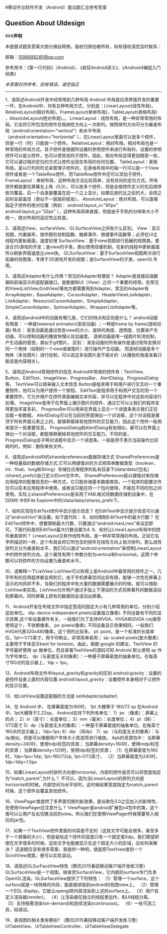 #移动平台软件开发（Android）面试题汇总参考答案

## Question About UIdesign

###**声明**

本册面试题及答案大部分摘自网络，版权归原创者所有，如有侵权请您及时联系：

邮箱：1596888285@qq.com

参考用书：《第一行代码》（Android）、《疯狂Android讲义》、《Android4编程入门经典》

*本答案仅供参考，如有错误，请您指正*


---
1、请简述Android开发中经常用到几种布局
Android 布局是应用界面开发的重要一环，在Android中，共有五种布局方式，分别是：LinearLayout(线性布局)， RelativeLayout(相对布局)，FrameLayout(单帧布局)，TableLayout(表格布局) ，AbsoluteLayout(绝对布局)，。
LinearLayout：线性布局，是一种非常常用的布局。它会将它所包含的控件在吸纳性方向上一次排列。按照排列方向可分为垂直布局（android:orientation="vertical"）和水平布局（android:orientation="horizontal" ），在LinearLayout里面可以放多个控件，但是一行（列）只能放一个控件。
RelativeLayout：相对布局。相对布局也是一种常用的布局方式。其子控件是根据所设置的参照控件来进行布局的，设置的参照控件可以是父控件，也可以使其他的子控件。因此，相对布局显得更加随意一些，它可以通过相对定位的方式让控件出现在布局的任何位置。
TableLayout：表格布局，是以行列的形式来管理子控件的，在表格布局中的每一行可以是一个View控件或者是一个TableRow控件。而TableRow控件中还可以添加子控件。
FrameLayout：单帧布局，这种布局方法比较简单，没有任何的定位方式。所有控件都放置在屏幕左上角（0,0），可以放多个控件，但是会按控件定义的先后顺序依次覆盖，后一个会直接覆盖在前一个之上显示，如果后放的比之前的大，会把之前的全部盖住（类似于一层层的纸张）。
AbsoluteLayout：绝对布局，可以直接指定子控件的绝对位置（例如： android:layout_x="60px" android:layout_y="32px" ），这种布局简单直接，但是由于手机的分辨率大小不统一，绝对布局的适应性比较差。

2、请简述View，surfaceView，GLSurfaceView之间有什么区别。
View：显示视图，内置画布，提供图形绘制函数、触屏事件、按键事件函数等；必须在UI主线程内更新画面，速度较慢
SurfaceView：基于view视图进行拓展的视图类，更适合2D游戏的开发；是view的子类，类似使用双缓机制，在新的线程中更新画面所以刷新界面速度比view快。
GLSurfaceView：基于SurfaceView视图再次进行拓展的视图类，专用于3D游戏开发的视图；是SurfaceView的子类，openGL专用。

3、请简述Adapter有什么作用？常见的Adapter有哪些？
Adapter是连接后端数据和前端显示的适配器接口，是数据和UI（View）之间一个重要的纽带。在常见的View(ListView,GridView)等地方都需要用到Adapter。常见的Adapter有ArrayAdapter，BaseAdapter，CursorAdapter，HeaderViewListAdapter，ListAdapter，ResourceCursorAdapter，SimpleAdapter，SimpleCursorAdapter，SpinnerAdapter，WrapperListAdapter等。

4、请简述android中的动画有哪几类，它们的特点和区别是什么？
android动画有两类：
一种是tweened animation(渐变动画) ；一种是frame by frame(逐帧动画) 
特点：
渐变动画是通过改变view的大小、旋转的角度、透明度、位置来产生动画，可以控制动画的播放快慢以及加速度。
逐帧动画是用一组图片轮流绘制，产生动画的感觉。类似于gif图片。
区别：
渐变动画的所有操作是通过矩阵变换对同一个物体（绘制的一个view或者图片）进行操作产生动画。
而逐帧动画是多个物体（多张图片）进行绘制，可以说这多张图片是不相关的（从播放的角度来看只能说是内容相关）。

5、请简述Android常用控件的信息
Android中常用的控件有：TextView、Button、EditText、ImageView、ProgressBar、AlertDialog、ProgressDialog等。
TextView可以用来输入文本信息
Button是程序用于和用户进行交互的一个重要控件，他可以为用户提供一个按钮。
EditText是程序用于和用户交互的另一个重要控件，它允许用户在控件里面编辑文本内容，并可以在程序中对这些内容进行处理。
ImageView是用于在界面上展示图片的控件，通过它可以让我们的程序变得更加丰富多彩。
ProgressBar可以用来在界面上显示一个进度条表示我们正在加载一些数据。
AlertDialog可以在当前的界面弹出一个对话框，这个对话框是置顶于所有界面元素之上的，能够屏蔽掉其他控件的交互能力，因此这个控件一般用来提示一些重要信息。
ProgressDialog和AlertDialog有些相似，都可以在界面上弹出一个对话框，都能够屏蔽掉其他控件的交互能力。不同的是，ProgressDialog会子啊对话框中显示一个进度条，一般是用于表示当前操作比较耗时的，例如：删除某些文件。

6、请简述android中的sharedpreferences数据存储方式
SharedPreferences是一种轻量级的数据存储方式,它可以用键值对的方式把简单数据类型（boolean、int、float、long和String）存储在应用程序的私有目录下(data/data/[包名] /shared_prefs/)自己定义的xml文件中。
SharedPreferences是以键值对来存储应用程序的配置信息的一种方式，它只能存储基本数据类型。一个程序的配置文件仅可以在本应用程序中使用，或者说只能在同一个包内使用，不能在不同的包之间使用。实际上sharedPreferences是采用了XML格式将数据存储到设备中，在DDMS 中的File Explorer中的/data/data//shares_prefs下。

7、如何实现在EditText控件中显示提示信息？
在EditText中显示提示信息可以通过“android:hint”来设置。如下面代码：
<EditText
        android:layout_width="wrap_content"
        android:layout_height="wrap_content"
        android:hint="@string/hint_Demo"/>
8、如何限制EditText中的最大行数？
在EditText控件中，想要限制最大行数，只要通过“android:maxLines”来设定即可。下面代码是将EditText最大行数设置为4.
<EditText
        android:layout_width="wrap_content"
        android:layout_height="wrap_content"
        android:maxLines="4"/>
9、如何让LinearLayout布局中的控件垂直排列？
LinearLayout又称作线性布局，是一种非常常用的布局。正如它名字所描述的一样，这个布局会将它所包含的控件在线性方向上依次排列。那么线性排列又分为垂直和水平，我们可以通过“android:orientation”来控制LinearLayout中的控件排列方向。这个属性有两个参数分别为vertical和horizontal。这两个参数可以将控件的方向设置为垂直和水平。

10、请解释一下ListView
ListView可以称得上是Android中最常用的控件之一，几乎所有的应用程序都会用到它。由于手机屏幕空间比较有限，能够一次性在屏幕上显示的内同并不多，当我们的程序中有大量的数据需要展示的时候，就可以借助ListView来实现。ListView允许用户通过手指上下滑动的方式将屏幕外的数据滚动到屏幕内，同时屏幕上原有的数据则会滚动出屏幕。

11、Android开发在布局文件中指定宽高的固定大小有几种常用的单位，分别介绍这些单位。
dip: device independent pixels(设备独立像素). 不同设备有不同的显示效果,这个和设备硬件有关，一般我们为了支持WVGA、HVGA和QVGA cwj推荐使用这个，不依赖像素。
px: pixels(像素). 不同设备显示效果相同，一般我们HVGA代表320x480像素，这个用的比较多。
pt: point，是一个标准的长度单位，1pt＝1/72英寸，用于印刷业，非常简单易用；
sp: scaled pixels(放大像素). 主要用于字体显示best for textsize。由此，根据 google 的建议，TextView 的字号最好使用 sp 做单位，而且查看TextView的源码可知 Android 默认使用 sp 作为字号单位。
dp（与密度无关的像素）：一种基于屏幕密度的抽象单位。在每英寸160点的显示器上，1dp = 1px。

12、Android布局文件中layout_gravity和gravity的区别
android:gravity：设置的是控件自身上面的内容位置
android:layout_gravity：设置控件本身相对于父控件的显示位置。

13、给ListView设置适配器的方法是  setAdapter(adapter)  

14、在 Android 中， 在屏幕密度为160时， 1pt 大概等于  160/72  sp
在Android中，1pt大概等于2.22sp。
Android支持下列所有单位： 1）px （像素）：屏幕上的点；
2）in（英寸）：长度单位；
3）mm（毫米）：长度单位；
4）pt（磅）：1/72英寸
5）dp（与密度无关的像素）：一种基于屏幕密度的抽象单位。在每英寸160点的显示器上，1dp=1px;
6）dip （同dp）
7）sp （与刻度无关的像素）：与dp类似，但是可以根据用户字体大小首选项进行缩放。
Apk的资源包中：
当屏幕density=240时，使用hdpi标签的资源；
当屏幕density=160时，使用mdpi标签的资源；
当屏幕density=120时，使用ldpi标签的资源；
（1）在屏幕密度为160时，1dp=1px=1dip, 1pt=160/72sp, 1pt=1/72英寸，
（2）当屏幕密度为240时，1dp=1dip=1.5px


15、如果LinearLayout的排列方向是horizontal，内部的控件是否可以将宽度指定为“match_parent”,为什么？
不可以，因为当LinearLayout的排列方向是horizontal的时候，内部空间为水平排列，这时候如果宽度指定为match_parent时候，这个控件会覆盖其他控件。


16、ViewPager类提供了多界面切换的新效果，是谷歌在3.0之后加入的新特性，在使用ViewPager应注意什么？
ViewPager是android扩展包v4包中的类，这个类可以让用户左右切换当前的view。所以我们在使用ViewPager时候需要导入相应的jar包。

17、如果一个TextView控件里面的内容是不定的（这些文字可能会很多，甚至多于一个屏幕的大小），但是留给这个控件的高度只有一个固定值Xdp。我们期望即使在文字很多的时候，这些文字也能被显示在这个固定大小的区域，应如何来解决？
这道题应该有很多答案，我提供一种吧。就是把TextView放到一个ScrollView里面，便可以实现滚动。

18、请简述GLSurFaceView特性（腾讯2015春招移动客户端开发练习卷）
GLSurfaceView是一个视图，继承至SurfaceView，它内嵌的surface专门负责OpenGL渲染。GLSurfaceView提供了下列特性：
（1）管理一个surface，这个surface就是一块特殊的内存，能直接排版到android的视图view上。
（2）管理一个EGL display，它能让opengl把内容渲染到上述的surface上。
（3）用户自定义渲染器(render)。
（4）让渲染器在独立的线程里运作，和UI线程分离。
（5）支持按需渲染(on-demand)和连续渲染(continuous)。
（6）一些可选工具，如调试。

19、表视图的相关类有哪些? （腾讯2015春招移动客户端开发练习卷）
UITableView、UITableViewController、UITableViewDelegate

